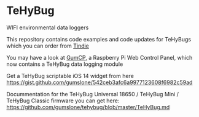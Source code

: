 # TeHyBug
WIFI environmental data loggers

This repository contains code examples and code updates for TeHyBugs which you can order from [Tindie](https://www.tindie.com/stores/gumslone/)

You may have a look at [GumCP](https://github.com/gumslone/GumCP), a Raspberry Pi Web Control Panel, which now contains a TeHyBug data logging module


Get a TeHyBug scriptable iOS 14 widget from here https://gist.github.com/gumslone/542ceb3afc6a9977123608f6982c59ad

Docummentation for the TeHyBug Universal 18650 / TeHyBug Mini / TeHyBug Classic firmware you can get here: https://github.com/gumslone/tehybug/blob/master/TeHyBug.md
